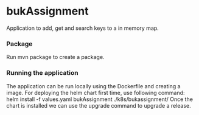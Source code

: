 # bukAssignment

Application to add, get and search keys to a in memory map.

### Package
Run mvn package to create a package.

### Running the application
The application can be run locally using the Dockerfile and creating a image.
For deploying the helm chart first time, use following command:
helm install -f values.yaml bukAssignment ./k8s/bukassignment/
Once the chart is installed we can use the upgrade command to upgrade a release.
